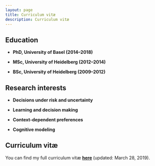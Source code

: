 ```yaml
---
layout: page
title: Curriculum vitæ
description: Curriculum vitæ
---
```


<h2 id="education">Education</h2>
<ul>
    <li>
    <p><span><strong>PhD, University of Basel (2014&ndash;2018)</strong></span></p>
    </li>
    <li>
    <p><span><strong>MSc, University of Heidelberg (2012&ndash;2014)</strong></span></p>
    </li>
    <li>
    <p><span><strong>BSc, University of Heidelberg (2009&ndash;2012)</strong></span></p>
    </li>
</ul>
<h2 id="research-interests">Research interests</h2>
<ul>
    <li>
    <p><span><strong>Decisions under risk and uncertainty</strong></span></p>
    </li>
    <li>
    <p><span><strong>Learning and decision making</strong></span></p>
    </li>
    <li>
    <p><span><strong>Context-dependent preferences</strong></span></p>
    </li>
    <li>
    <p><span><strong>Cognitive modeling</strong></span></p>
    </li>
</ul>

<h2 id="curriculum-vitæ">Curriculum vitæ</h2>
<p>You can find my full curriculum vit<span>æ</span> <strong><a href="{{ BASE_PATH}}/documents/spektor_cv.pdf">here</a>&nbsp;</strong>(updated: March 28, 2019).</p>
